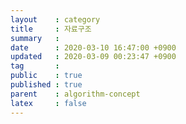 ```yaml
---
layout    : category
title     : 자료구조
summary   : 
date      : 2020-03-10 16:47:00 +0900
updated   : 2020-03-09 00:23:47 +0900
tag       : 
public    : true
published : true
parent    : algorithm-concept
latex     : false
---
```


## 

